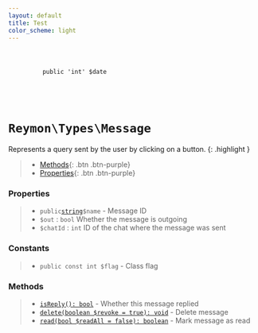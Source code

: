 ```yaml
---
layout: default
title: Test
color_scheme: light
---
```


<figure class="highlight">
  <code class="language-ruby" data-lang="ruby">
  <pre>
    <span class="nb">public</span>&nbsp;<span class="s1">'int'</span>&nbsp;<span class="k">$date</span>
  </pre>
  </code>
</figure>


<h1><code>Reymon\Types\Message</code></h1>

Represents a query sent by the user by clicking on a button.
{: .highlight }

> - [Methods](#Methods){: .btn .btn-purple}
> - [Properties](#Properties){: .btn .btn-purple}

### Properties
> - `public`[`string`](#felan)`$name` - Message ID
> - `$out` : `bool` Whether the message is outgoing
> - `$chatId` : `int` ID of the chat where the message was sent

### Constants
> - `public const int $flag` - Class flag

### Methods
> - [`isReply(): bool`](#felan) - Whether this message replied
> - [`delete(boolean $revoke = true): void`](#felan) - Delete message
> - [`read(bool $readAll = false): boolean`](#felan) - Mark message as read
